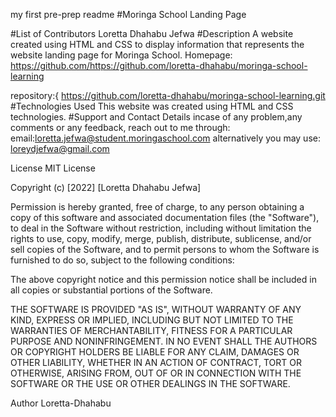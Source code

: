 my first pre-prep readme
#Moringa School Landing Page

#List of Contributors
Loretta Dhahabu Jefwa
#Description
A website created using HTML and CSS to display information that represents the website landing page for Moringa School.
Homepage: https://github.com/https://github.com/loretta-dhahabu/moringa-school-learning

repository:{ https://github.com/loretta-dhahabu/moringa-school-learning.git
#Technologies Used
This website was created using HTML and CSS technologies.
#Support and Contact Details
incase of any problem,any comments or any feedback, reach out to me through: email:loretta.jefwa@student.moringaschool.com alternatively you may use: loreydjefwa@gmail.com

License
MIT License

Copyright (c) [2022] [Loretta Dhahabu Jefwa]

Permission is hereby granted, free of charge, to any person obtaining a copy of this software and associated documentation files (the "Software"), to deal in the Software without restriction, including without limitation the rights to use, copy, modify, merge, publish, distribute, sublicense, and/or sell copies of the Software, and to permit persons to whom the Software is furnished to do so, subject to the following conditions:

The above copyright notice and this permission notice shall be included in all copies or substantial portions of the Software.

THE SOFTWARE IS PROVIDED "AS IS", WITHOUT WARRANTY OF ANY KIND, EXPRESS OR IMPLIED, INCLUDING BUT NOT LIMITED TO THE WARRANTIES OF MERCHANTABILITY, FITNESS FOR A PARTICULAR PURPOSE AND NONINFRINGEMENT. IN NO EVENT SHALL THE AUTHORS OR COPYRIGHT HOLDERS BE LIABLE FOR ANY CLAIM, DAMAGES OR OTHER LIABILITY, WHETHER IN AN ACTION OF CONTRACT, TORT OR OTHERWISE, ARISING FROM, OUT OF OR IN CONNECTION WITH THE SOFTWARE OR THE USE OR OTHER DEALINGS IN THE SOFTWARE.

Author
Loretta-Dhahabu


